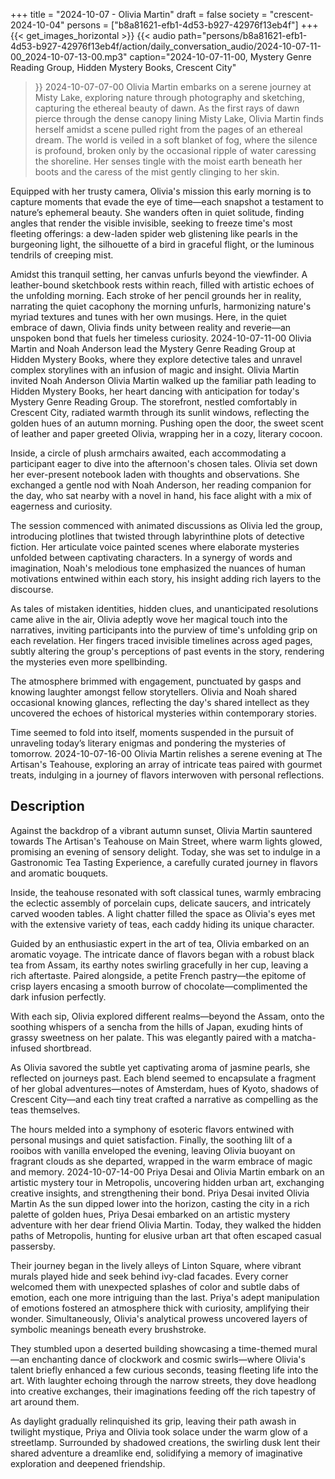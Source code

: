 +++
title = "2024-10-07 - Olivia Martin"
draft = false
society = "crescent-2024-10-04"
persons = ["b8a81621-efb1-4d53-b927-42976f13eb4f"]
+++
{{< get_images_horizontal >}}
{{< audio
    path="persons/b8a81621-efb1-4d53-b927-42976f13eb4f/action/daily_conversation_audio/2024-10-07-11-00_2024-10-07-13-00.mp3" 
    caption="2024-10-07-11-00, Mystery Genre Reading Group, Hidden Mystery Books, Crescent City"
>}}
2024-10-07-07-00
Olivia Martin embarks on a serene journey at Misty Lake, exploring nature through photography and sketching, capturing the ethereal beauty of dawn.
As the first rays of dawn pierce through the dense canopy lining Misty Lake, Olivia Martin finds herself amidst a scene pulled right from the pages of an ethereal dream. The world is veiled in a soft blanket of fog, where the silence is profound, broken only by the occasional ripple of water caressing the shoreline. Her senses tingle with the moist earth beneath her boots and the caress of the mist gently clinging to her skin.

Equipped with her trusty camera, Olivia's mission this early morning is to capture moments that evade the eye of time—each snapshot a testament to nature’s ephemeral beauty. She wanders often in quiet solitude, finding angles that render the visible invisible, seeking to freeze time's most fleeting offerings: a dew-laden spider web glistening like pearls in the burgeoning light, the silhouette of a bird in graceful flight, or the luminous tendrils of creeping mist.

Amidst this tranquil setting, her canvas unfurls beyond the viewfinder. A leather-bound sketchbook rests within reach, filled with artistic echoes of the unfolding morning. Each stroke of her pencil grounds her in reality, narrating the quiet cacophony the morning unfurls, harmonizing nature's myriad textures and tunes with her own musings. Here, in the quiet embrace of dawn, Olivia finds unity between reality and reverie—an unspoken bond that fuels her timeless curiosity.
2024-10-07-11-00
Olivia Martin and Noah Anderson lead the Mystery Genre Reading Group at Hidden Mystery Books, where they explore detective tales and unravel complex storylines with an infusion of magic and insight.
Olivia Martin invited Noah Anderson
Olivia Martin walked up the familiar path leading to Hidden Mystery Books, her heart dancing with anticipation for today's Mystery Genre Reading Group. The storefront, nestled comfortably in Crescent City, radiated warmth through its sunlit windows, reflecting the golden hues of an autumn morning. Pushing open the door, the sweet scent of leather and paper greeted Olivia, wrapping her in a cozy, literary cocoon.

Inside, a circle of plush armchairs awaited, each accommodating a participant eager to dive into the afternoon's chosen tales. Olivia set down her ever-present notebook laden with thoughts and observations. She exchanged a gentle nod with Noah Anderson, her reading companion for the day, who sat nearby with a novel in hand, his face alight with a mix of eagerness and curiosity.

The session commenced with animated discussions as Olivia led the group, introducing plotlines that twisted through labyrinthine plots of detective fiction. Her articulate voice painted scenes where elaborate mysteries unfolded between captivating characters. In a synergy of words and imagination, Noah's melodious tone emphasized the nuances of human motivations entwined within each story, his insight adding rich layers to the discourse.

As tales of mistaken identities, hidden clues, and unanticipated resolutions came alive in the air, Olivia adeptly wove her magical touch into the narratives, inviting participants into the purview of time's unfolding grip on each revelation. Her fingers traced invisible timelines across aged pages, subtly altering the group's perceptions of past events in the story, rendering the mysteries even more spellbinding.

The atmosphere brimmed with engagement, punctuated by gasps and knowing laughter amongst fellow storytellers. Olivia and Noah shared occasional knowing glances, reflecting the day's shared intellect as they uncovered the echoes of historical mysteries within contemporary stories.

Time seemed to fold into itself, moments suspended in the pursuit of unraveling today’s literary enigmas and pondering the mysteries of tomorrow.
2024-10-07-16-00
Olivia Martin relishes a serene evening at The Artisan's Teahouse, exploring an array of intricate teas paired with gourmet treats, indulging in a journey of flavors interwoven with personal reflections.
## Description
Against the backdrop of a vibrant autumn sunset, Olivia Martin sauntered towards The Artisan's Teahouse on Main Street, where warm lights glowed, promising an evening of sensory delight. Today, she was set to indulge in a Gastronomic Tea Tasting Experience, a carefully curated journey in flavors and aromatic bouquets.

Inside, the teahouse resonated with soft classical tunes, warmly embracing the eclectic assembly of porcelain cups, delicate saucers, and intricately carved wooden tables. A light chatter filled the space as Olivia's eyes met with the extensive variety of teas, each caddy hiding its unique character.

Guided by an enthusiastic expert in the art of tea, Olivia embarked on an aromatic voyage. The intricate dance of flavors began with a robust black tea from Assam, its earthy notes swirling gracefully in her cup, leaving a rich aftertaste. Paired alongside, a petite French pastry—the epitome of crisp layers encasing a smooth burrow of chocolate—complimented the dark infusion perfectly.

With each sip, Olivia explored different realms—beyond the Assam, onto the soothing whispers of a sencha from the hills of Japan, exuding hints of grassy sweetness on her palate. This was elegantly paired with a matcha-infused shortbread.

As Olivia savored the subtle yet captivating aroma of jasmine pearls, she reflected on journeys past. Each blend seemed to encapsulate a fragment of her global adventures—notes of Amsterdam, hues of Kyoto, shadows of Crescent City—and each tiny treat crafted a narrative as compelling as the teas themselves.

The hours melded into a symphony of esoteric flavors entwined with personal musings and quiet satisfaction. Finally, the soothing lilt of a rooibos with vanilla enveloped the evening, leaving Olivia buoyant on fragrant clouds as she departed, wrapped in the warm embrace of magic and memory.
2024-10-07-14-00
Priya Desai and Olivia Martin embark on an artistic mystery tour in Metropolis, uncovering hidden urban art, exchanging creative insights, and strengthening their bond.
Priya Desai invited Olivia Martin
As the sun dipped lower into the horizon, casting the city in a rich palette of golden hues, Priya Desai embarked on an artistic mystery adventure with her dear friend Olivia Martin. Today, they walked the hidden paths of Metropolis, hunting for elusive urban art that often escaped casual passersby. 

Their journey began in the lively alleys of Linton Square, where vibrant murals played hide and seek behind ivy-clad facades. Every corner welcomed them with unexpected splashes of color and subtle dabs of emotion, each one more intriguing than the last. Priya's adept manipulation of emotions fostered an atmosphere thick with curiosity, amplifying their wonder. Simultaneously, Olivia's analytical prowess uncovered layers of symbolic meanings beneath every brushstroke.

They stumbled upon a deserted building showcasing a time-themed mural—an enchanting dance of clockwork and cosmic swirls—where Olivia's talent briefly enhanced a few curious seconds, teasing fleeting life into the art. With laughter echoing through the narrow streets, they dove headlong into creative exchanges, their imaginations feeding off the rich tapestry of art around them. 

As daylight gradually relinquished its grip, leaving their path awash in twilight mystique, Priya and Olivia took solace under the warm glow of a streetlamp. Surrounded by shadowed creations, the swirling dusk lent their shared adventure a dreamlike end, solidifying a memory of imaginative exploration and deepened friendship.
